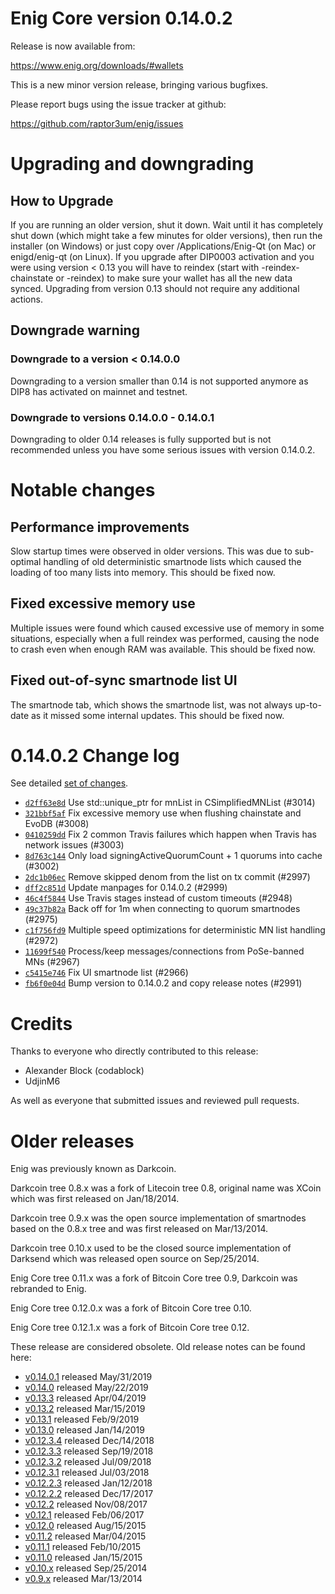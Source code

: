 Enig Core version 0.14.0.2
==========================

Release is now available from:

  <https://www.enig.org/downloads/#wallets>

This is a new minor version release, bringing various bugfixes.

Please report bugs using the issue tracker at github:

  <https://github.com/raptor3um/enig/issues>


Upgrading and downgrading
=========================

How to Upgrade
--------------

If you are running an older version, shut it down. Wait until it has completely
shut down (which might take a few minutes for older versions), then run the
installer (on Windows) or just copy over /Applications/Enig-Qt (on Mac) or
enigd/enig-qt (on Linux). If you upgrade after DIP0003 activation and you were
using version < 0.13 you will have to reindex (start with -reindex-chainstate
or -reindex) to make sure your wallet has all the new data synced. Upgrading from
version 0.13 should not require any additional actions.

Downgrade warning
-----------------

### Downgrade to a version < 0.14.0.0

Downgrading to a version smaller than 0.14 is not supported anymore as DIP8 has
activated on mainnet and testnet.

### Downgrade to versions 0.14.0.0 - 0.14.0.1

Downgrading to older 0.14 releases is fully supported but is not
recommended unless you have some serious issues with version 0.14.0.2.

Notable changes
===============

Performance improvements
------------------------
Slow startup times were observed in older versions. This was due to sub-optimal handling of old
deterministic smartnode lists which caused the loading of too many lists into memory. This should be
fixed now.

Fixed excessive memory use
--------------------------
Multiple issues were found which caused excessive use of memory in some situations, especially when
a full reindex was performed, causing the node to crash even when enough RAM was available. This should
be fixed now.

Fixed out-of-sync smartnode list UI
------------------------------------
The smartnode tab, which shows the smartnode list, was not always up-to-date as it missed some internal
updates. This should be fixed now.

0.14.0.2 Change log
===================

See detailed [set of changes](https://github.com/raptor3um/enig/compare/v0.14.0.1...enig:v0.14.0.2).

- [`d2ff63e8d`](https://github.com/raptor3um/enig/commit/d2ff63e8d) Use std::unique_ptr for mnList in CSimplifiedMNList (#3014)
- [`321bbf5af`](https://github.com/raptor3um/enig/commit/321bbf5af) Fix excessive memory use when flushing chainstate and EvoDB (#3008)
- [`0410259dd`](https://github.com/raptor3um/enig/commit/0410259dd) Fix 2 common Travis failures which happen when Travis has network issues (#3003)
- [`8d763c144`](https://github.com/raptor3um/enig/commit/8d763c144) Only load signingActiveQuorumCount + 1 quorums into cache (#3002)
- [`2dc1b06ec`](https://github.com/raptor3um/enig/commit/2dc1b06ec) Remove skipped denom from the list on tx commit (#2997)
- [`dff2c851d`](https://github.com/raptor3um/enig/commit/dff2c851d) Update manpages for 0.14.0.2 (#2999)
- [`46c4f5844`](https://github.com/raptor3um/enig/commit/46c4f5844) Use Travis stages instead of custom timeouts (#2948)
- [`49c37b82a`](https://github.com/raptor3um/enig/commit/49c37b82a) Back off for 1m when connecting to quorum smartnodes (#2975)
- [`c1f756fd9`](https://github.com/raptor3um/enig/commit/c1f756fd9) Multiple speed optimizations for deterministic MN list handling (#2972)
- [`11699f540`](https://github.com/raptor3um/enig/commit/11699f540) Process/keep messages/connections from PoSe-banned MNs (#2967)
- [`c5415e746`](https://github.com/raptor3um/enig/commit/c5415e746) Fix UI smartnode list (#2966)
- [`fb6f0e04d`](https://github.com/raptor3um/enig/commit/fb6f0e04d) Bump version to 0.14.0.2 and copy release notes (#2991)

Credits
=======

Thanks to everyone who directly contributed to this release:

- Alexander Block (codablock)
- UdjinM6

As well as everyone that submitted issues and reviewed pull requests.

Older releases
==============

Enig was previously known as Darkcoin.

Darkcoin tree 0.8.x was a fork of Litecoin tree 0.8, original name was XCoin
which was first released on Jan/18/2014.

Darkcoin tree 0.9.x was the open source implementation of smartnodes based on
the 0.8.x tree and was first released on Mar/13/2014.

Darkcoin tree 0.10.x used to be the closed source implementation of Darksend
which was released open source on Sep/25/2014.

Enig Core tree 0.11.x was a fork of Bitcoin Core tree 0.9,
Darkcoin was rebranded to Enig.

Enig Core tree 0.12.0.x was a fork of Bitcoin Core tree 0.10.

Enig Core tree 0.12.1.x was a fork of Bitcoin Core tree 0.12.

These release are considered obsolete. Old release notes can be found here:

- [v0.14.0.1](https://github.com/raptor3um/enig/blob/master/doc/release-notes/enig/release-notes-0.14.0.1.md) released May/31/2019
- [v0.14.0](https://github.com/raptor3um/enig/blob/master/doc/release-notes/enig/release-notes-0.14.0.md) released May/22/2019
- [v0.13.3](https://github.com/raptor3um/enig/blob/master/doc/release-notes/enig/release-notes-0.13.3.md) released Apr/04/2019
- [v0.13.2](https://github.com/raptor3um/enig/blob/master/doc/release-notes/enig/release-notes-0.13.2.md) released Mar/15/2019
- [v0.13.1](https://github.com/raptor3um/enig/blob/master/doc/release-notes/enig/release-notes-0.13.1.md) released Feb/9/2019
- [v0.13.0](https://github.com/raptor3um/enig/blob/master/doc/release-notes/enig/release-notes-0.13.0.md) released Jan/14/2019
- [v0.12.3.4](https://github.com/raptor3um/enig/blob/master/doc/release-notes/enig/release-notes-0.12.3.4.md) released Dec/14/2018
- [v0.12.3.3](https://github.com/raptor3um/enig/blob/master/doc/release-notes/enig/release-notes-0.12.3.3.md) released Sep/19/2018
- [v0.12.3.2](https://github.com/raptor3um/enig/blob/master/doc/release-notes/enig/release-notes-0.12.3.2.md) released Jul/09/2018
- [v0.12.3.1](https://github.com/raptor3um/enig/blob/master/doc/release-notes/enig/release-notes-0.12.3.1.md) released Jul/03/2018
- [v0.12.2.3](https://github.com/raptor3um/enig/blob/master/doc/release-notes/enig/release-notes-0.12.2.3.md) released Jan/12/2018
- [v0.12.2.2](https://github.com/raptor3um/enig/blob/master/doc/release-notes/enig/release-notes-0.12.2.2.md) released Dec/17/2017
- [v0.12.2](https://github.com/raptor3um/enig/blob/master/doc/release-notes/enig/release-notes-0.12.2.md) released Nov/08/2017
- [v0.12.1](https://github.com/raptor3um/enig/blob/master/doc/release-notes/enig/release-notes-0.12.1.md) released Feb/06/2017
- [v0.12.0](https://github.com/raptor3um/enig/blob/master/doc/release-notes/enig/release-notes-0.12.0.md) released Aug/15/2015
- [v0.11.2](https://github.com/raptor3um/enig/blob/master/doc/release-notes/enig/release-notes-0.11.2.md) released Mar/04/2015
- [v0.11.1](https://github.com/raptor3um/enig/blob/master/doc/release-notes/enig/release-notes-0.11.1.md) released Feb/10/2015
- [v0.11.0](https://github.com/raptor3um/enig/blob/master/doc/release-notes/enig/release-notes-0.11.0.md) released Jan/15/2015
- [v0.10.x](https://github.com/raptor3um/enig/blob/master/doc/release-notes/enig/release-notes-0.10.0.md) released Sep/25/2014
- [v0.9.x](https://github.com/raptor3um/enig/blob/master/doc/release-notes/enig/release-notes-0.9.0.md) released Mar/13/2014

